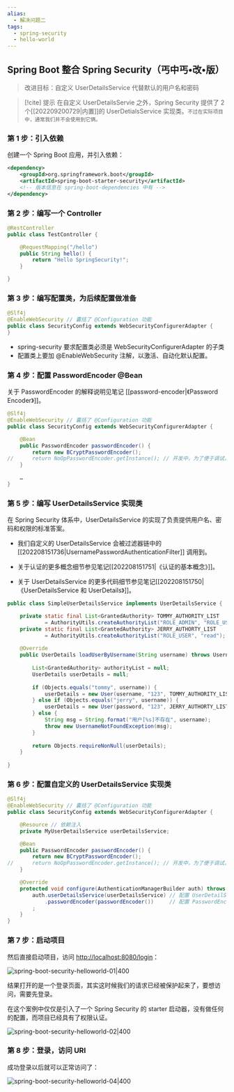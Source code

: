 ```yaml
---
alias: 
  - 解决问题二
tags: 
  - spring-security
  - hello-world
---
```


## Spring Boot 整合 Spring Security（丐中丐•改•版）

> 改进目标：自定义 UserDetailsService 代替默认的用户名和密码

> [!cite] 提示
> 在自定义 UserDetailsServie 之外，Spring Security 提供了 2 个[[202209200729|内置]]的 UserDetialsService 实现类。<small>不过在实际项目中，通常我们并不会使用到它俩。</small>

### 第 1 步：引入依赖

创建一个 Spring Boot 应用，并引入依赖：

```xml
<dependency>
    <groupId>org.springframework.boot</groupId>
    <artifactId>spring-boot-starter-security</artifactId>
    <!-- 版本信息在 spring-boot-dependencies 中有 -->
</dependency>
```

### 第 2 步：编写一个 Controller

```java
@RestController
public class TestController {

    @RequestMapping("/hello")
    public String hello() {
        return "Hello SpringSecurity!";
    }

}
```

### 第 3 步：编写配置类，为后续配置做准备

```java
@Slf4j
@EnableWebSecurity // 囊括了 @Configuration 功能
public class SecurityConfig extends WebSecurityConfigurerAdapter {
}
```

- spring-security 要求配置类必须是 WebSecurityConfigurerAdapter 的子类
- 配置类上要加 @EnableWebSecurity 注解，以激活、自动化默认配置。

### 第 4 步：配置 PasswordEncoder @Bean

关于 PasswordEncoder 的解释说明见笔记 [[password-encoder|《Password Encoder》]]。

```java
@Slf4j
@EnableWebSecurity // 囊括了 @Configuration 功能
public class SecurityConfig extends WebSecurityConfigurerAdapter {

    @Bean
    public PasswordEncoder passwordEncoder() {
        return new BCryptPasswordEncoder();
//      return NoOpPasswordEncoder.getInstance(); // 开发中，为了便于调试，可临时性使用 NoOpPasswordEncoder 。
    }

    …
}
```

### 第 5 步：编写 UserDetailsService 实现类

在 Spring Security 体系中，UserDetailsService 的实现了负责提供用户名、密码和权限的标准答案。

- 我们自定义的 UserDetailsService 会被过滤器链中的 [[202208151736|UsernamePasswordAuthenticationFilter]] 调用到。

- 关于认证的更多概念细节参见笔记[[202208151751|《认证的基本概念》]]。

- 关于 UserDetailsService 的更多代码细节参见笔记[[202208151750|《UserDetailsService 和 UserDetails》]]。

```java
public class SimpleUserDetailsService implements UserDetailsService {  

    private static final List<GrantedAuthority> TOMMY_AUTHORITY_LIST 
            = AuthorityUtils.createAuthorityList("ROLE_ADMIN", "ROLE_USER", "read", "write");  
    private static final List<GrantedAuthority> JERRY_AUTHORTY_LIST 
            = AuthorityUtils.createAuthorityList("ROLE_USER", "read"); 
  
    @Override  
    public UserDetails loadUserByUsername(String username) throws UsernameNotFoundException {  
  
        List<GrantedAuthority> authorityList = null;  
        UserDetails userDetails = null;  
  
        if (Objects.equals("tommy", username)) {  
            userDetails = new User(username, "123", TOMMY_AUTHORITY_LIST);  
        } else if (Objects.equals("jerry", username)) {  
            userDetails = new User(password, "123", JERRY_AUTHORTY_LIST);  
        } else {  
            String msg = String.format("用户[%s]不存在", username);  
            throw new UsernameNotFoundException(msg);  
        }  
  
        return Objects.requireNonNull(userDetails);  
    }  
  
}
```

### 第 6 步：配置自定义的 UserDetailsService 实现类

```java
@Slf4j
@EnableWebSecurity // 囊括了 @Configuration 功能
public class SecurityConfig extends WebSecurityConfigurerAdapter {

    @Resource // 依赖注入
    private MyUserDetailsService userDetailsService;

    @Bean
    public PasswordEncoder passwordEncoder() {
        return new BCryptPasswordEncoder();
//      return NoOpPasswordEncoder.getInstance(); // 开发中，为了便于调试，可临时性使用 NoOpPasswordEncoder 。
    }

    @Override
    protected void configure(AuthenticationManagerBuilder auth) throws Exception {
        auth.userDetailsService(userDetailsService) // 配置 UserDetailService
            .passwordEncoder(passwordEncoder())     // 配置 PasswordEncoder
        ; 
    }
}
```

### 第 7 步：启动项目

然后直接启动项目，访问 [http://localhost:8080/login](http://localhost:8080/login)：

![spring-boot-security-helloworld-01|400](https://woniumd.oss-cn-hangzhou.aliyuncs.com/java/hemiao/20220627135540.png)

结果打开的是一个登录页面，其实这时候我们的请求已经被保护起来了，要想访问，需要先登录。

在这个案例中仅仅是引入了一个 Spring Security 的 starter 启动器，没有做任何的配置，而项目已经具有了权限认证。

![spring-boot-security-helloworld-02|400](https://woniumd.oss-cn-hangzhou.aliyuncs.com/java/hemiao/20220627135542.png)


### 第 8 步：登录，访问 URI

成功登录以后就可以正常访问了：

![spring-boot-security-helloworld-04|400](https://woniumd.oss-cn-hangzhou.aliyuncs.com/java/hemiao/20220627135548.png)

